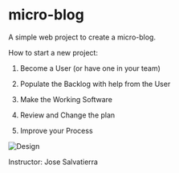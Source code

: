 # micro-blog
A simple web project to create a micro-blog.

How to start a new project:

1. Become a User
(or have one in your team)

2. Populate the Backlog with help from the User

3. Make the Working Software

4. Review and Change the plan

5. Improve your Process

![Design](<https://github.com/JahongLiu/micro-blog/blob/main/Figma%20Design/Finished%20design.png?raw=true>)

Instructor: Jose Salvatierra
